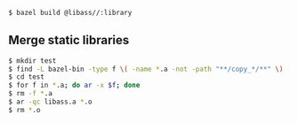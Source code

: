 ```sh
$ bazel build @libass//:library
```

## Merge static libraries
```sh
$ mkdir test
$ find -L bazel-bin -type f \( -name *.a -not -path "**/copy_*/**" \) -exec cp '{}' test \;
$ cd test
$ for f in *.a; do ar -x $f; done
$ rm -f *.a
$ ar -qc libass.a *.o
$ rm *.o
```
